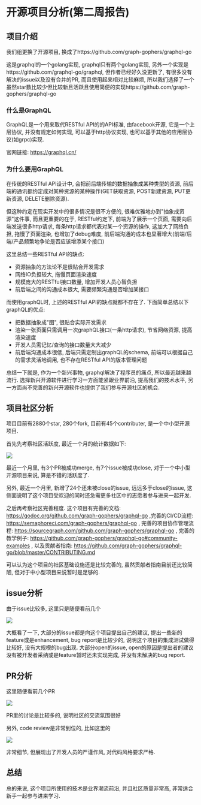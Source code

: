 # 开源项目分析(第二周报告)

## 项目介绍

我们组更换了开源项目,  换成了https://github.com/graph-gophers/graphql-go

这是graphql的一个golang实现, graphql只有两个golang实现, 另外一个实现是https://github.com/graphql-go/graphql, 但作者已经好久没更新了, 有很多没有解决的issue以及没有合并的PR, 而且使用起来相对比较麻烦, 所以我们选择了一个虽然star数比较少但比较新且活跃且使用简便的实现https://github.com/graph-gophers/graphql-go

### 什么是GraphQL

GraphQL是一个用来取代RESTful API的的API标准, 由facebook开源, 它是一个上层协议, 并没有规定如何实现, 可以基于http协议实现, 也可以基于其他的应用层协议(如grpc)实现.

官网链接: <https://graphql.cn/>

### 为什么要用GraphQL

在传统的RESTful API设计中, 会把前后端传输的数据抽象成某种类型的资源, 前后端的通讯都约定成对某种资源的某种操作(GET获取资源, POST新建资源, PUT更新资源, DELETE删除资源). 

但这种约定在现实开发中的很多情况是很不方便的, 很难优雅地办到"抽象成资源"这件事, 而且更重要的在于, RESTful约定下, 前端为了展示一个页面, 需要向后端发送很多http请求, 每条http请求都代表对某一个资源的操作, 这加大了网络负担, 拖慢了页面渲染, 也增加了debug难度, 前后端沟通的成本也显著增大(前端/后端/产品频繁地争论是否应该增添某个接口) 

这里总结一些RESTful API的缺点:

- 资源抽象的方法论不是很贴合开发需求
- 网络IO负担较大, 拖慢页面渲染速度
- 规模庞大的RESTful接口数量, 增加开发人员心智负担
- 前后端之间的沟通成本很大, 需要频繁沟通是否增加某接口

而使用graphQL时, 上述的RESTful API的缺点就都不存在了. 下面简单总结以下graphQL的优点:

- 把数据抽象成"图", 很贴合实际开发需求
- 渲染一张页面只需调用一次graphQL接口(一条http请求), 节省网络资源, 提高渲染速度
- 开发人员需记忆/查询的接口数量大大减少
- 前后端沟通成本很低, 后端只需定制出graphQL的schema, 前端可以根据自己的需求灵活地调用, 也不存在RESTful API的版本管理问题

总结一下就是, 作为一个新兴事物, graphql解决了程序员的痛点, 所以最近越来越流行. 选择新兴开源软件进行学习一方面能紧跟业界前沿, 提高我们的技术水平, 另一方面尚不完善的新兴开源软件也提供了我们参与开源社区的机会.

## 项目社区分析

项目目前有2880个star, 280个fork, 目前有45个contributer, 是一个中小型开源项目.

首先先考察社区活跃度, 最近一个月的统计数据如下:

![](/home/zzy/Desktop/open_source/01.png)

最近一个月里, 有3个PR被成功merge, 有7个issue被成功close, 对于一个中小型开源项目来说, 算是不错的活跃度了.

另外, 最近一个月里, 新增了24个还未被close的issue, 远远多于close的issue, 这侧面说明了这个项目受欢迎的同时还急需更多社区中的志愿者参与进来一起开发.

之后再考察社区完善程度. 这个项目有完善的文档: https://godoc.org/github.com/graph-gophers/graphql-go ,完善的CI/CD流程: https://semaphoreci.com/graph-gophers/graphql-go , 完善的项目协作管理流程: https://sourcegraph.com/github.com/graph-gophers/graphql-go , 完善的教学例子: https://github.com/graph-gophers/graphql-go#community-examples , 以及贡献者指南: https://github.com/graph-gophers/graphql-go/blob/master/CONTRIBUTING.md

可以认为这个项目的社区基础设施还是比较完善的, 虽然贡献者指南目前还比较简陋, 但对于中小型项目来说暂时是足够的.

## issue分析

由于issue比较多, 这里只是随便看前几个

![](/home/zzy/Desktop/open_source/03.png)

大概看了一下, 大部分的issue都是向这个项目提出自己的建议, 提出一些新的feature或是enhancement, bug report是比较少的, 说明这个项目的集成测试做得比较好, 没有大规模的bug出现. 大部分open的issue, open的原因是提出者的建议没有被开发者采纳或是feature暂时还未实现完成, 并没有未解决的bug report.

## PR分析

这里随便看前几个PR

![](/home/zzy/Desktop/open_source/04.png)

PR里的讨论是比较多的, 说明社区的交流氛围很好

另外, code review是非常到位的, 比如这里的

![](/home/zzy/Desktop/open_source/05.png)

非常细节, 但展现出了开发人员的严谨作风, 对代码风格要求严格.

## 总结

总的来说, 这个项目所使用的技术是业界潮流前沿, 并且社区质量非常高, 非常适合新手一起参与进来学习. 